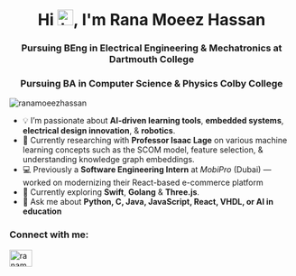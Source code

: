 <h1 align="center">Hi <img src="https://user-images.githubusercontent.com/1303154/88677602-1635ba80-d120-11ea-84d8-d263ba5fc3c0.gif" width="28px" height="28px" alt="hi">, I'm Rana Moeez Hassan</h1>
<h3 align="center">Pursuing BEng in Electrical Engineering & Mechatronics at Dartmouth College</h3>
<h3 align="center">Pursuing BA in Computer Science & Physics Colby College</h3>

<p align="left"> <img src="https://komarev.com/ghpvc/?username=ranamoeezhassan&label=Profile%20views&color=0e75b6&style=flat" alt="ranamoeezhassan" /> </p>

- 💡 I’m passionate about **AI-driven learning tools**, **embedded systems**, **electrical design innovation**, & **robotics**.
- 🧠 Currently researching with **Professor Isaac Lage** on various machine learning concepts such as the SCOM model,  feature selection, & understanding knowledge graph embeddings.
- 💻 Previously a **Software Engineering Intern** at *MobiPro* (Dubai) — worked on modernizing their React-based e-commerce platform  
- 🌱 Currently exploring **Swift**, **Golang** & **Three.js**.
- 💬 Ask me about **Python, C, Java, JavaScript, React, VHDL, or AI in education**

<h3 align="left">Connect with me:</h3>
<p align="left">
<a href="https://www.linkedin.com/in/rana-moeez-hassan" target="blank"><img align="center" src="https://raw.githubusercontent.com/rahuldkjain/github-profile-readme-generator/master/src/images/icons/Social/linked-in-alt.svg" alt="ranamoeezhassan" height="30" width="40" /></a>
</p>
